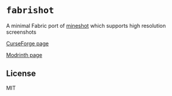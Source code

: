 # `fabrishot`
A minimal Fabric port of [mineshot](https://github.com/ata4/mineshot) which supports high resolution screenshots

[CurseForge page](https://www.curseforge.com/minecraft/mc-mods/fabrishot)

[Modrinth page](https://modrinth.com/mod/fabrishot)

## License
MIT
